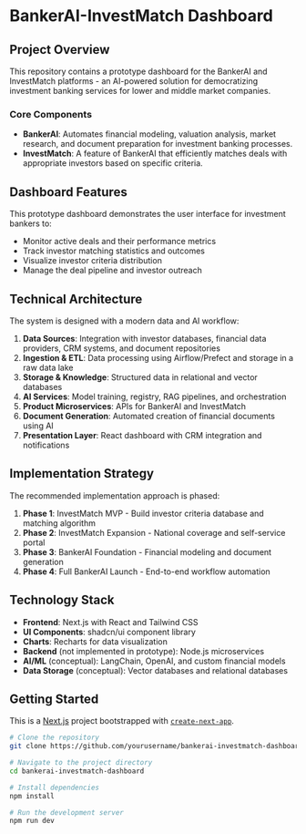 # BankerAI-InvestMatch Dashboard

## Project Overview

This repository contains a prototype dashboard for the BankerAI and InvestMatch platforms - an AI-powered solution for democratizing investment banking services for lower and middle market companies.

### Core Components

- **BankerAI**: Automates financial modeling, valuation analysis, market research, and document preparation for investment banking processes.
- **InvestMatch**: A feature of BankerAI that efficiently matches deals with appropriate investors based on specific criteria.

## Dashboard Features

This prototype dashboard demonstrates the user interface for investment bankers to:

- Monitor active deals and their performance metrics
- Track investor matching statistics and outcomes
- Visualize investor criteria distribution
- Manage the deal pipeline and investor outreach

## Technical Architecture

The system is designed with a modern data and AI workflow:

1. **Data Sources**: Integration with investor databases, financial data providers, CRM systems, and document repositories
2. **Ingestion & ETL**: Data processing using Airflow/Prefect and storage in a raw data lake
3. **Storage & Knowledge**: Structured data in relational and vector databases
4. **AI Services**: Model training, registry, RAG pipelines, and orchestration
5. **Product Microservices**: APIs for BankerAI and InvestMatch
6. **Document Generation**: Automated creation of financial documents using AI
7. **Presentation Layer**: React dashboard with CRM integration and notifications

## Implementation Strategy

The recommended implementation approach is phased:

1. **Phase 1**: InvestMatch MVP - Build investor criteria database and matching algorithm
2. **Phase 2**: InvestMatch Expansion - National coverage and self-service portal
3. **Phase 3**: BankerAI Foundation - Financial modeling and document generation
4. **Phase 4**: Full BankerAI Launch - End-to-end workflow automation

## Technology Stack

- **Frontend**: Next.js with React and Tailwind CSS
- **UI Components**: shadcn/ui component library
- **Charts**: Recharts for data visualization
- **Backend** (not implemented in prototype): Node.js microservices
- **AI/ML** (conceptual): LangChain, OpenAI, and custom financial models
- **Data Storage** (conceptual): Vector databases and relational databases

## Getting Started

This is a [Next.js](https://nextjs.org/) project bootstrapped with [`create-next-app`](https://github.com/vercel/next.js/tree/canary/packages/create-next-app).

```bash
# Clone the repository
git clone https://github.com/yourusername/bankerai-investmatch-dashboard.git

# Navigate to the project directory
cd bankerai-investmatch-dashboard

# Install dependencies
npm install

# Run the development server
npm run dev
